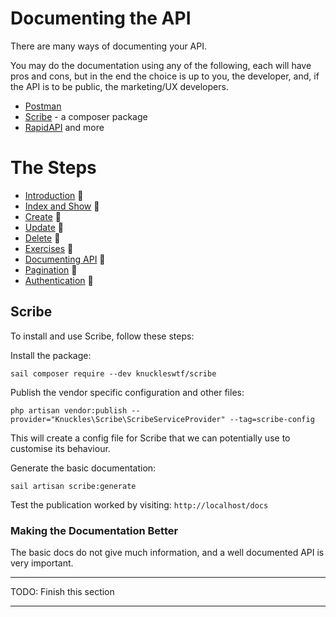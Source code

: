 # Documenting the API

There are many ways of documenting your API. 

You may do the documentation using any of the following, each will have pros and cons, but in the end the choice is up to 
you, the developer, and, if the API is to be public, the marketing/UX developers.

- [Postman]()
- [Scribe](https://scribe.knuckles.wtf/laravel) - a composer package
- [RapidAPI]()
and more


# The Steps

- [Introduction](ReadMe-API-0-introduction.md)  🔗
- [Index and Show](ReadMe-API-1-index-show.md)  🔗
- [Create](ReadMe-API-2-create.md)  🔗
- [Update](ReadMe-API-3-update.md)  🔗
- [Delete](Readme-API-4-delete.md)  🔗
- [Exercises](Readme-API-5-exercises.md)  🔗
- [Documenting API](ReadMe-API-6-documenting.md)  🔗
- [Pagination](ReadMe-API-7-pagination.md)  🔗
- [Authentication](ReadMe-API-8-authentication.md)  🔗



## Scribe

To install and use Scribe, follow these steps: 

Install the package:
```shell
sail composer require --dev knuckleswtf/scribe
```
Publish the vendor specific configuration and other files:
```sail
php artisan vendor:publish --provider="Knuckles\Scribe\ScribeServiceProvider" --tag=scribe-config
```
This will create a config file for Scribe that we can potentially use to customise its behaviour.

Generate the basic documentation:
```shell
sail artisan scribe:generate
```

Test the publication worked by visiting: `http://localhost/docs`

### Making the Documentation Better

The basic docs do not give much information, and a well documented API is very important.

---
TODO: Finish this section

---
